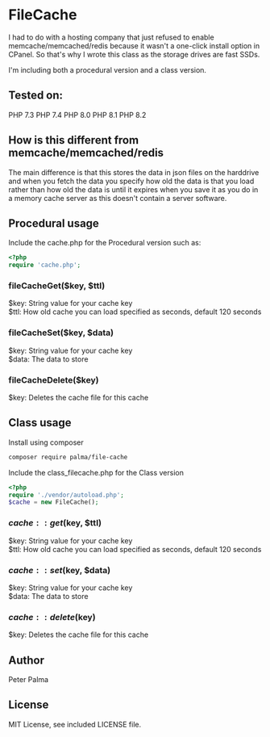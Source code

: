 # FileCache
I had to do with a hosting company that just refused to enable memcache/memcached/redis because it wasn't a one-click install option in CPanel. So that's why I wrote this class as the storage drives are fast SSDs.

I'm including both a procedural version and a class version.

## Tested on:
PHP 7.3
PHP 7.4
PHP 8.0
PHP 8.1
PHP 8.2

## How is this different from memcache/memcached/redis
The main difference is that this stores the data in json files on the harddrive and when you fetch the data you specify how old the data is that you load rather than how old the data is until it expires when you save it as you do in a memory cache server as this doesn't contain a server software.


## Procedural usage
Include the cache.php for the Procedural version such as:
```php
<?php
require 'cache.php';
```

### fileCacheGet($key, $ttl)
$key: String value for your cache key\
$ttl: How old cache you can load specified as seconds, default 120 seconds

### fileCacheSet($key, $data)
$key: String value for your cache key\
$data: The data to store
  
### fileCacheDelete($key)
$key: Deletes the cache file for this cache

## Class usage
Install using composer
```sh
composer require palma/file-cache
```

Include the class_filecache.php for the Class version
```php
<?php
require './vendor/autoload.php';
$cache = new FileCache();
```

### $cache::get($key, $ttl)
$key: String value for your cache key\
$ttl: How old cache you can load specified as seconds, default 120 seconds

### $cache::set($key, $data)
$key: String value for your cache key\
$data: The data to store
  
### $cache::delete($key)
$key: Deletes the cache file for this cache

## Author
Peter Palma

## License
MIT License, see included LICENSE file.
